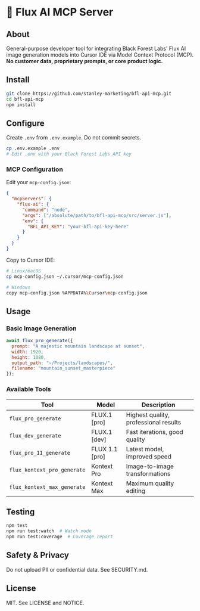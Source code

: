 # 🎨 Flux AI MCP Server

## About

General-purpose developer tool for integrating Black Forest Labs' Flux AI image generation models into Cursor IDE via Model Context Protocol (MCP). **No customer data, proprietary prompts, or core product logic.**

## Install

```bash
git clone https://github.com/stanley-marketing/bfl-api-mcp.git
cd bfl-api-mcp
npm install
```

## Configure

Create `.env` from `.env.example`. Do not commit secrets.

```bash
cp .env.example .env
# Edit .env with your Black Forest Labs API key
```

### MCP Configuration

Edit your `mcp-config.json`:

```json
{
  "mcpServers": {
    "flux-ai": {
      "command": "node",
      "args": ["/absolute/path/to/bfl-api-mcp/src/server.js"],
      "env": {
        "BFL_API_KEY": "your-bfl-api-key-here"
      }
    }
  }
}
```

Copy to Cursor IDE:

```bash
# Linux/macOS
cp mcp-config.json ~/.cursor/mcp-config.json

# Windows
copy mcp-config.json %APPDATA%\Cursor\mcp-config.json
```

## Usage

### Basic Image Generation

```javascript
await flux_pro_generate({
  prompt: "A majestic mountain landscape at sunset",
  width: 1920,
  height: 1080,
  output_path: "~/Projects/landscapes/",
  filename: "mountain_sunset_masterpiece"
});
```

### Available Tools

| Tool | Model | Description |
|------|-------|-------------|
| `flux_pro_generate` | FLUX.1 [pro] | Highest quality, professional results |
| `flux_dev_generate` | FLUX.1 [dev] | Fast iterations, good quality |
| `flux_pro_11_generate` | FLUX 1.1 [pro] | Latest model, improved speed |
| `flux_kontext_pro_generate` | Kontext Pro | Image-to-image transformations |
| `flux_kontext_max_generate` | Kontext Max | Maximum quality editing |

## Testing

```bash
npm test
npm run test:watch  # Watch mode
npm run test:coverage  # Coverage report
```

## Safety & Privacy

Do not upload PII or confidential data. See SECURITY.md.

## License

MIT. See LICENSE and NOTICE.
